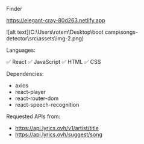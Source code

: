Finder

https://elegant-cray-80d263.netlify.app

![alt text](C:\Users\rotem\Desktop\boot camp\songs-detector\src\assets\img-2.png)

Languages:

✅ React
✅ JavaScript
✅ HTML
✅ CSS

Dependencies:

- axios
- react-player
- react-router-dom
- react-speech-recognition

Requested APIs from:

- https://api.lyrics.ovh/v1/artist/title
- https://api.lyrics.ovh/suggest/song
